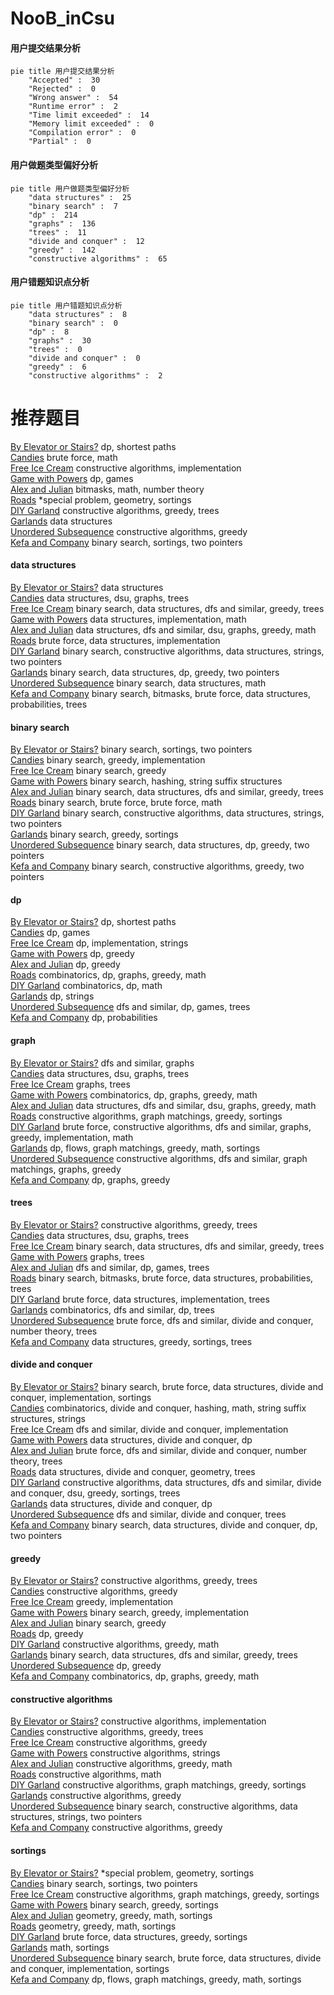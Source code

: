 # NooB_inCsu
<!-- tabs:start -->
#### **用户提交结果分析**

```mermaid
pie title 用户提交结果分析
    "Accepted" :  30
    "Rejected" :  0
    "Wrong answer" :  54
    "Runtime error" :  2
    "Time limit exceeded" :  14
    "Memory limit exceeded" :  0
    "Compilation error" :  0
    "Partial" :  0
```
#### **用户做题类型偏好分析**

```mermaid
pie title 用户做题类型偏好分析
    "data structures" :  25
    "binary search" :  7
    "dp" :  214
    "graphs" :  136
    "trees" :  11
    "divide and conquer" :  12
    "greedy" :  142
    "constructive algorithms" :  65
```
#### **用户错题知识点分析**

```mermaid
pie title 用户错题知识点分析
    "data structures" :  8
    "binary search" :  0
    "dp" :  8
    "graphs" :  30
    "trees" :  0
    "divide and conquer" :  0
    "greedy" :  6
    "constructive algorithms" :  2
```
<!-- tabs:end -->
# 推荐题目
[By Elevator or Stairs?](http://codeforces.com/problemset/problem/1249/E)		dp,
                        shortest paths		  
[Candies](http://codeforces.com/problemset/problem/1343/A)		brute force,
                        math		  
[Free Ice Cream](http://codeforces.com/problemset/problem/686/A)		constructive algorithms,
                        implementation		  
[Game with Powers](http://codeforces.com/problemset/problem/317/D)		dp,
                        games		  
[Alex and Julian](http://codeforces.com/problemset/problem/1220/D)		bitmasks,
                        math,
                        number theory		  
[Roads](http://codeforces.com/problemset/problem/1402/B)		*special problem,
                        geometry,
                        sortings		  
[DIY Garland](http://codeforces.com/problemset/problem/1283/F)		constructive algorithms,
                        greedy,
                        trees		  
[Garlands](http://codeforces.com/problemset/problem/707/E)		data structures		  
[Unordered Subsequence](http://codeforces.com/problemset/problem/27/C)		constructive algorithms,
                        greedy		  
[Kefa and Company](http://codeforces.com/problemset/problem/580/B)		binary search,
                        sortings,
                        two pointers		  
<!-- tabs:start -->
#### **data structures**
[By Elevator or Stairs?](http://codeforces.com/problemset/problem/707/E)		data structures		  
[Candies](http://codeforces.com/problemset/problem/1278/D)		data structures,
                        dsu,
                        graphs,
                        trees		  
[Free Ice Cream](http://codeforces.com/problemset/problem/1062/E)		binary search,
                        data structures,
                        dfs and similar,
                        greedy,
                        trees		  
[Game with Powers](http://codeforces.com/problemset/problem/819/B)		data structures,
                        implementation,
                        math		  
[Alex and Julian](http://codeforces.com/problemset/problem/1508/C)		data structures,
                        dfs and similar,
                        dsu,
                        graphs,
                        greedy,
                        math		  
[Roads](http://codeforces.com/problemset/problem/1200/A)		brute force,
                        data structures,
                        implementation		  
[DIY Garland](https://codeforces.com/contest/1291/problem/D)		binary search,
                        constructive algorithms,
                        data structures,
                        strings,
                        two pointers		  
[Garlands](http://codeforces.com/problemset/problem/1492/C)		binary search,
                        data structures,
                        dp,
                        greedy,
                        two pointers		  
[Unordered Subsequence](http://codeforces.com/problemset/problem/1490/G)		binary search,
                        data structures,
                        math		  
[Kefa and Company](http://codeforces.com/problemset/problem/1479/D)		binary search,
                        bitmasks,
                        brute force,
                        data structures,
                        probabilities,
                        trees		  
#### **binary search**
[By Elevator or Stairs?](http://codeforces.com/problemset/problem/580/B)		binary search,
                        sortings,
                        two pointers		  
[Candies](http://codeforces.com/problemset/problem/825/D)		binary search,
                        greedy,
                        implementation		  
[Free Ice Cream](http://codeforces.com/problemset/problem/1165/F1)		binary search,
                        greedy		  
[Game with Powers](http://codeforces.com/problemset/problem/961/F)		binary search,
                        hashing,
                        string suffix structures		  
[Alex and Julian](http://codeforces.com/problemset/problem/1062/E)		binary search,
                        data structures,
                        dfs and similar,
                        greedy,
                        trees		  
[Roads](http://codeforces.com/problemset/problem/1490/C)		binary search,
                        brute force,
                        brute force,
                        math		  
[DIY Garland](https://codeforces.com/contest/1291/problem/D)		binary search,
                        constructive algorithms,
                        data structures,
                        strings,
                        two pointers		  
[Garlands](http://codeforces.com/problemset/problem/1131/C)		binary search,
                        greedy,
                        sortings		  
[Unordered Subsequence](http://codeforces.com/problemset/problem/1492/C)		binary search,
                        data structures,
                        dp,
                        greedy,
                        two pointers		  
[Kefa and Company](http://codeforces.com/problemset/problem/1463/D)		binary search,
                        constructive algorithms,
                        greedy,
                        two pointers		  
#### **dp**
[By Elevator or Stairs?](http://codeforces.com/problemset/problem/1249/E)		dp,
                        shortest paths		  
[Candies](http://codeforces.com/problemset/problem/317/D)		dp,
                        games		  
[Free Ice Cream](http://codeforces.com/problemset/problem/1149/B)		dp,
                        implementation,
                        strings		  
[Game with Powers](http://codeforces.com/problemset/problem/364/B)		dp,
                        greedy		  
[Alex and Julian](http://codeforces.com/problemset/problem/1144/G)		dp,
                        greedy		  
[Roads](http://codeforces.com/problemset/problem/1466/H)		combinatorics,
                        dp,
                        graphs,
                        greedy,
                        math		  
[DIY Garland](http://codeforces.com/problemset/problem/1452/D)		combinatorics,
                        dp,
                        math		  
[Garlands](http://codeforces.com/problemset/problem/808/G)		dp,
                        strings		  
[Unordered Subsequence](http://codeforces.com/problemset/problem/1404/B)		dfs and similar,
                        dp,
                        games,
                        trees		  
[Kefa and Company](http://codeforces.com/problemset/problem/540/D)		dp,
                        probabilities		  
#### **graph**
[By Elevator or Stairs?](http://codeforces.com/problemset/problem/320/B)		dfs and similar,
                        graphs		  
[Candies](http://codeforces.com/problemset/problem/1278/D)		data structures,
                        dsu,
                        graphs,
                        trees		  
[Free Ice Cream](http://codeforces.com/problemset/problem/1184/E1)		graphs,
                        trees		  
[Game with Powers](http://codeforces.com/problemset/problem/1466/H)		combinatorics,
                        dp,
                        graphs,
                        greedy,
                        math		  
[Alex and Julian](http://codeforces.com/problemset/problem/1508/C)		data structures,
                        dfs and similar,
                        dsu,
                        graphs,
                        greedy,
                        math		  
[Roads](http://codeforces.com/problemset/problem/1360/C)		constructive algorithms,
                        graph matchings,
                        greedy,
                        sortings		  
[DIY Garland](http://codeforces.com/problemset/problem/1487/C)		brute force,
                        constructive algorithms,
                        dfs and similar,
                        graphs,
                        greedy,
                        implementation,
                        math		  
[Garlands](http://codeforces.com/problemset/problem/1437/C)		dp,
                        flows,
                        graph matchings,
                        greedy,
                        math,
                        sortings		  
[Unordered Subsequence](http://codeforces.com/problemset/problem/1470/D)		constructive algorithms,
                        dfs and similar,
                        graph matchings,
                        graphs,
                        greedy		  
[Kefa and Company](http://codeforces.com/problemset/problem/1476/C)		dp,
                        graphs,
                        greedy		  
#### **trees**
[By Elevator or Stairs?](http://codeforces.com/problemset/problem/1283/F)		constructive algorithms,
                        greedy,
                        trees		  
[Candies](http://codeforces.com/problemset/problem/1278/D)		data structures,
                        dsu,
                        graphs,
                        trees		  
[Free Ice Cream](http://codeforces.com/problemset/problem/1062/E)		binary search,
                        data structures,
                        dfs and similar,
                        greedy,
                        trees		  
[Game with Powers](http://codeforces.com/problemset/problem/1184/E1)		graphs,
                        trees		  
[Alex and Julian](http://codeforces.com/problemset/problem/1404/B)		dfs and similar,
                        dp,
                        games,
                        trees		  
[Roads](http://codeforces.com/problemset/problem/1479/D)		binary search,
                        bitmasks,
                        brute force,
                        data structures,
                        probabilities,
                        trees		  
[DIY Garland](http://codeforces.com/problemset/problem/1511/C)		brute force,
                        data structures,
                        implementation,
                        trees		  
[Garlands](http://codeforces.com/problemset/problem/1499/F)		combinatorics,
                        dfs and similar,
                        dp,
                        trees		  
[Unordered Subsequence](http://codeforces.com/problemset/problem/1491/E)		brute force,
                        dfs and similar,
                        divide and conquer,
                        number theory,
                        trees		  
[Kefa and Company](http://codeforces.com/problemset/problem/1466/D)		data structures,
                        greedy,
                        sortings,
                        trees		  
#### **divide and conquer**
[By Elevator or Stairs?](http://codeforces.com/problemset/problem/1461/D)		binary search,
                        brute force,
                        data structures,
                        divide and conquer,
                        implementation,
                        sortings		  
[Candies](http://codeforces.com/problemset/problem/1466/G)		combinatorics,
                        divide and conquer,
                        hashing,
                        math,
                        string suffix structures,
                        strings		  
[Free Ice Cream](http://codeforces.com/problemset/problem/1490/D)		dfs and similar,
                        divide and conquer,
                        implementation		  
[Game with Powers](https://codeforces.com/contest/1483/problem/C)		data structures,
                        divide and conquer,
                        dp		  
[Alex and Julian](http://codeforces.com/problemset/problem/1491/E)		brute force,
                        dfs and similar,
                        divide and conquer,
                        number theory,
                        trees		  
[Roads](http://codeforces.com/problemset/problem/1303/G)		data structures,
                        divide and conquer,
                        geometry,
                        trees		  
[DIY Garland](http://codeforces.com/problemset/problem/1494/D)		constructive algorithms,
                        data structures,
                        dfs and similar,
                        divide and conquer,
                        dsu,
                        greedy,
                        sortings,
                        trees		  
[Garlands](http://codeforces.com/problemset/problem/1482/E)		data structures,
                        divide and conquer,
                        dp		  
[Unordered Subsequence](http://codeforces.com/problemset/problem/566/C)		dfs and similar,
                        divide and conquer,
                        trees		  
[Kefa and Company](http://codeforces.com/problemset/problem/1428/F)		binary search,
                        data structures,
                        divide and conquer,
                        dp,
                        two pointers		  
#### **greedy**
[By Elevator or Stairs?](http://codeforces.com/problemset/problem/1283/F)		constructive algorithms,
                        greedy,
                        trees		  
[Candies](http://codeforces.com/problemset/problem/27/C)		constructive algorithms,
                        greedy		  
[Free Ice Cream](http://codeforces.com/problemset/problem/369/A)		greedy,
                        implementation		  
[Game with Powers](http://codeforces.com/problemset/problem/825/D)		binary search,
                        greedy,
                        implementation		  
[Alex and Julian](http://codeforces.com/problemset/problem/1165/F1)		binary search,
                        greedy		  
[Roads](http://codeforces.com/problemset/problem/364/B)		dp,
                        greedy		  
[DIY Garland](http://codeforces.com/problemset/problem/1367/C)		constructive algorithms,
                        greedy,
                        math		  
[Garlands](http://codeforces.com/problemset/problem/1062/E)		binary search,
                        data structures,
                        dfs and similar,
                        greedy,
                        trees		  
[Unordered Subsequence](http://codeforces.com/problemset/problem/1144/G)		dp,
                        greedy		  
[Kefa and Company](http://codeforces.com/problemset/problem/1466/H)		combinatorics,
                        dp,
                        graphs,
                        greedy,
                        math		  
#### **constructive algorithms**
[By Elevator or Stairs?](http://codeforces.com/problemset/problem/686/A)		constructive algorithms,
                        implementation		  
[Candies](http://codeforces.com/problemset/problem/1283/F)		constructive algorithms,
                        greedy,
                        trees		  
[Free Ice Cream](http://codeforces.com/problemset/problem/27/C)		constructive algorithms,
                        greedy		  
[Game with Powers](http://codeforces.com/problemset/problem/1012/D)		constructive algorithms,
                        strings		  
[Alex and Julian](http://codeforces.com/problemset/problem/1367/C)		constructive algorithms,
                        greedy,
                        math		  
[Roads](https://codeforces.com/contest/966/problem/C)		constructive algorithms,
                        math		  
[DIY Garland](http://codeforces.com/problemset/problem/1360/C)		constructive algorithms,
                        graph matchings,
                        greedy,
                        sortings		  
[Garlands](http://codeforces.com/problemset/problem/1452/F)		constructive algorithms,
                        greedy		  
[Unordered Subsequence](https://codeforces.com/contest/1291/problem/D)		binary search,
                        constructive algorithms,
                        data structures,
                        strings,
                        two pointers		  
[Kefa and Company](http://codeforces.com/problemset/problem/1493/A)		constructive algorithms,
                        greedy		  
#### **sortings**
[By Elevator or Stairs?](http://codeforces.com/problemset/problem/1402/B)		*special problem,
                        geometry,
                        sortings		  
[Candies](http://codeforces.com/problemset/problem/580/B)		binary search,
                        sortings,
                        two pointers		  
[Free Ice Cream](http://codeforces.com/problemset/problem/1360/C)		constructive algorithms,
                        graph matchings,
                        greedy,
                        sortings		  
[Game with Powers](http://codeforces.com/problemset/problem/1131/C)		binary search,
                        greedy,
                        sortings		  
[Alex and Julian](https://codeforces.com/contest/1496/problem/C)		geometry,
                        greedy,
                        math,
                        sortings		  
[Roads](http://codeforces.com/problemset/problem/1495/A)		geometry,
                        greedy,
                        math,
                        sortings		  
[DIY Garland](http://codeforces.com/problemset/problem/1497/A)		brute force,
                        data structures,
                        greedy,
                        sortings		  
[Garlands](http://codeforces.com/problemset/problem/1427/A)		math,
                        sortings		  
[Unordered Subsequence](http://codeforces.com/problemset/problem/1461/D)		binary search,
                        brute force,
                        data structures,
                        divide and conquer,
                        implementation,
                        sortings		  
[Kefa and Company](http://codeforces.com/problemset/problem/1437/C)		dp,
                        flows,
                        graph matchings,
                        greedy,
                        math,
                        sortings		  
<!-- tabs:end -->

